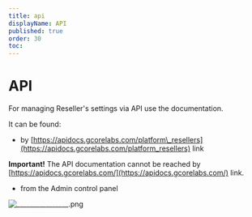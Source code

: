 ```yaml
---
title: api
displayName: API
published: true
order: 30
toc:
---
```


# API

For managing Reseller's settings via API use the documentation.

It can be found:

*   by [https://apidocs.gcorelabs.com/platform\_resellers](https://apidocs.gcorelabs.com/platform_resellers) link

**Important!** The API documentation cannot be reached by [https://apidocs.gcorelabs.com/](https://apidocs.gcorelabs.com/) link.

*   from the Admin control panel 

<img src="https://assets.gcore.pro/docs/reseller-support/old-admin-panel/general/api/________________.png" alt="________________.png">
